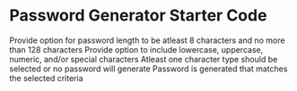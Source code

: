 # Password Generator Starter Code

Provide option for password length to be atleast 8 characters and no more than 128 characters
Provide option to include lowercase, uppercase, numeric, and/or special characters
Atleast one character type should be selected or no password will generate
Password is generated that matches the selected criteria
